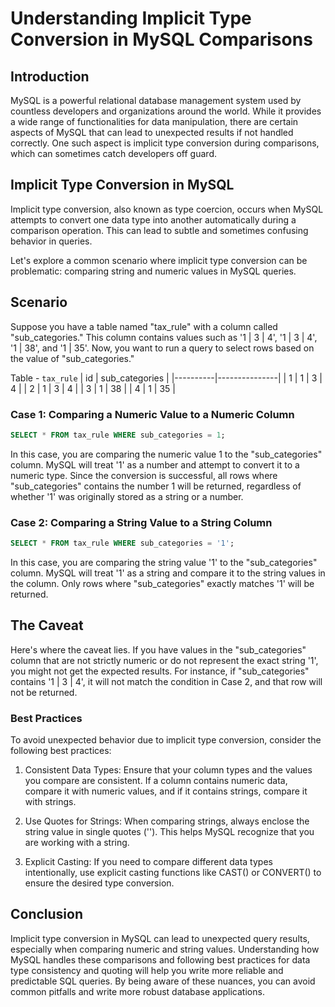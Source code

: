 # Understanding Implicit Type Conversion in MySQL Comparisons

## Introduction

MySQL is a powerful relational database management system used by countless developers and organizations around the world. While it provides a wide range of functionalities for data manipulation, there are certain aspects of MySQL that can lead to unexpected results if not handled correctly. One such aspect is implicit type conversion during comparisons, which can sometimes catch developers off guard.

## Implicit Type Conversion in MySQL

Implicit type conversion, also known as type coercion, occurs when MySQL attempts to convert one data type into another automatically during a comparison operation. This can lead to subtle and sometimes confusing behavior in queries.

Let's explore a common scenario where implicit type conversion can be problematic: comparing string and numeric values in MySQL queries.

## Scenario

Suppose you have a table named "tax_rule" with a column called "sub_categories." This column contains values such as '1 | 3 | 4', '1 | 3 | 4', '1 | 38', and '1 | 35'. Now, you want to run a query to select rows based on the value of "sub_categories."

Table - `tax_rule`
| id       | sub_categories |
|----------|---------------|
| 1        | 1 | 3 | 4     |
| 2        | 1 | 3 | 4     |
| 3        | 1 | 38        |
| 4        | 1 | 35        |


### Case 1: Comparing a Numeric Value to a Numeric Column

```sql
SELECT * FROM tax_rule WHERE sub_categories = 1;
```
In this case, you are comparing the numeric value 1 to the "sub_categories" column. MySQL will treat '1' as a number and attempt to convert it to a numeric type. Since the conversion is successful, all rows where "sub_categories" contains the number 1 will be returned, regardless of whether '1' was originally stored as a string or a number.

### Case 2: Comparing a String Value to a String Column

```sql
SELECT * FROM tax_rule WHERE sub_categories = '1';
```

In this case, you are comparing the string value '1' to the "sub_categories" column. MySQL will treat '1' as a string and compare it to the string values in the column. Only rows where "sub_categories" exactly matches '1' will be returned.

## The Caveat

Here's where the caveat lies. If you have values in the "sub_categories" column that are not strictly numeric or do not represent the exact string '1', you might not get the expected results. For instance, if "sub_categories" contains '1 | 3 | 4', it will not match the condition in Case 2, and that row will not be returned.

### Best Practices
To avoid unexpected behavior due to implicit type conversion, consider the following best practices:

1. Consistent Data Types: Ensure that your column types and the values you compare are consistent. If a column contains numeric data, compare it with numeric values, and if it contains strings, compare it with strings.

2. Use Quotes for Strings: When comparing strings, always enclose the string value in single quotes (''). This helps MySQL recognize that you are working with a string.

3. Explicit Casting: If you need to compare different data types intentionally, use explicit casting functions like CAST() or CONVERT() to ensure the desired type conversion.

## Conclusion
Implicit type conversion in MySQL can lead to unexpected query results, especially when comparing numeric and string values. Understanding how MySQL handles these comparisons and following best practices for data type consistency and quoting will help you write more reliable and predictable SQL queries. By being aware of these nuances, you can avoid common pitfalls and write more robust database applications.
